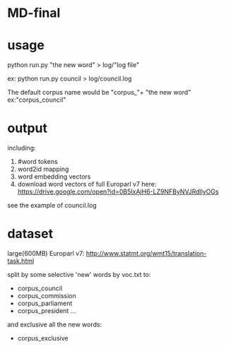 # MD-final

# usage 
python run.py "the new word" > log/"log file"

ex:
python run.py council > log/council.log

The default corpus name would be "corpus_"+ "the new word" ex:"corpus_council"

# output

including:

1. #word tokens
2. word2id mapping
3. word embedding vectors
4. download word vectors of full Europarl v7 here: https://drive.google.com/open?id=0B5IxAjH6-LZ9NFByNVJRdllyOGs

see the example of council.log

# dataset
large(600MB) Europarl v7: http://www.statmt.org/wmt15/translation-task.html

split by some selective 'new' words by voc.txt to:
* corpus_council
* corpus_commission
* corpus_parliament
* corpus_president
...

and exclusive all the new words:
* corpus_exclusive
